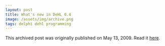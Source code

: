 ```yaml
---
layout: post
title: What's new in DeHL 0.4
image: /assets/img/archive.png
tags: delphi dehl programming
---
```

This archived post was originally published on May 13, 2009. Read it [here](/alex.ciobanu.org/index0eba.html).
